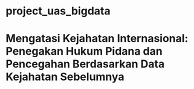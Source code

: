 # project_uas_bigdata
# Mengatasi Kejahatan Internasional: Penegakan Hukum Pidana dan Pencegahan Berdasarkan Data Kejahatan Sebelumnya
